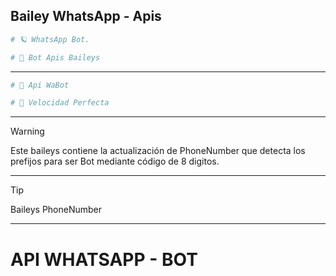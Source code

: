 ## Bailey WhatsApp - Apis

```bash
# 🪐 WhatsApp Bot.
```

```bash
# 🐢 Bot Apis Baileys
```

---

```bash
# 🦋 Api WaBot
```

```bash
# 🚀 Velocidad Perfecta
```

---

> [!WARNING]
> Este baileys contiene la actualización de PhoneNumber que detecta los prefijos para ser Bot mediante código de 8 digitos.

---

> [!TIP]
> Baileys PhoneNumber

---

# API WHATSAPP - BOT